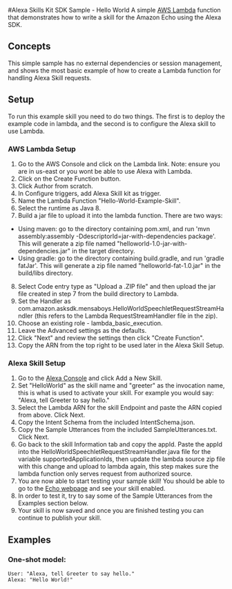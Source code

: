 #Alexa Skills Kit SDK Sample - Hello World
A simple [AWS Lambda](http://aws.amazon.com/lambda) function that demonstrates how to write a skill for the Amazon Echo using the Alexa SDK.

## Concepts
This simple sample has no external dependencies or session management, and shows the most basic example of how to create a Lambda function for handling Alexa Skill requests.

## Setup
To run this example skill you need to do two things. The first is to deploy the example code in lambda, and the second is to configure the Alexa skill to use Lambda.

### AWS Lambda Setup
1. Go to the AWS Console and click on the Lambda link. Note: ensure you are in us-east or you wont be able to use Alexa with Lambda.
2. Click on the Create Function button.
3. Click Author from scratch.
4. In Configure triggers, add Alexa Skill kit as trigger.
5. Name the Lambda Function "Hello-World-Example-Skill".
6. Select the runtime as Java 8.
7. Build a jar file to upload it into the lambda function. There are two ways:
- Using maven: go to the directory containing pom.xml, and run 'mvn assembly:assembly -DdescriptorId=jar-with-dependencies package'. This will generate a zip file named "helloworld-1.0-jar-with-dependencies.jar" in the target directory. 
- Using gradle: go to the directory containing build.gradle,  and run 'gradle fatJar'. This will generate a zip file named "helloworld-fat-1.0.jar" in the build/libs directory.
8. Select Code entry type as "Upload a .ZIP file" and then upload the jar file created in step 7 from the build directory to Lambda.
9. Set the Handler as com.amazon.asksdk.mensaboys.HelloWorldSpeechletRequestStreamHandler (this refers to the Lambda RequestStreamHandler file in the zip).
10. Choose an existing role - lambda_basic_execution.
11. Leave the Advanced settings as the defaults.
12. Click "Next" and review the settings then click "Create Function".
13. Copy the ARN from the top right to be used later in the Alexa Skill Setup.

### Alexa Skill Setup
1. Go to the [Alexa Console](https://developer.amazon.com/edw/home.html) and click Add a New Skill.
2. Set "HelloWorld" as the skill name and "greeter" as the invocation name, this is what is used to activate your skill. For example you would say: "Alexa, tell Greeter to say hello."
3. Select the Lambda ARN for the skill Endpoint and paste the ARN copied from above. Click Next.
4. Copy the Intent Schema from the included IntentSchema.json.
5. Copy the Sample Utterances from the included SampleUtterances.txt. Click Next.
6. Go back to the skill Information tab and copy the appId. Paste the appId into the HelloWorldSpeechletRequestStreamHandler.java file for the variable supportedApplicationIds,
   then update the lambda source zip file with this change and upload to lambda again, this step makes sure the lambda function only serves request from authorized source.
7. You are now able to start testing your sample skill! You should be able to go to the [Echo webpage](http://echo.amazon.com/#skills) and see your skill enabled.
8. In order to test it, try to say some of the Sample Utterances from the Examples section below.
9. Your skill is now saved and once you are finished testing you can continue to publish your skill.

## Examples
### One-shot model:
    User: "Alexa, tell Greeter to say hello."
    Alexa: "Hello World!"
